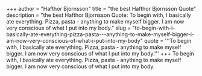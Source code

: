 +++
author = "Hafthor Bjornsson"
title = "the best Hafthor Bjornsson Quote"
description = "the best Hafthor Bjornsson Quote: To begin with, I basically ate everything. Pizza, pasta - anything to make myself bigger. I am now very conscious of what I put into my body."
slug = "to-begin-with-i-basically-ate-everything-pizza-pasta---anything-to-make-myself-bigger-i-am-now-very-conscious-of-what-i-put-into-my-body"
quote = '''To begin with, I basically ate everything. Pizza, pasta - anything to make myself bigger. I am now very conscious of what I put into my body.'''
+++
To begin with, I basically ate everything. Pizza, pasta - anything to make myself bigger. I am now very conscious of what I put into my body.
